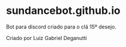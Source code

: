 # sundancebot.github.io
Bot para discord criado para o clã 15º desejo.

Criado por Luiz Gabriel Deganutti